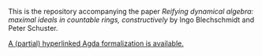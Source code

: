 This is the repository accompanying the paper *Reifying dynamical algebra:
maximal ideals in countable rings, constructively* by Ingo Blechschmidt and
Peter Schuster.

[A (partial) hyperlinked Agda formalization is available.](https://iblech.github.io/constructive-maximal-ideals/)
